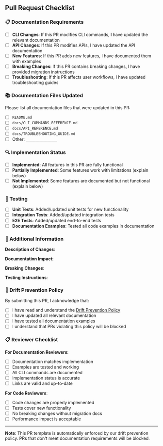 ## Pull Request Checklist

### 📋 Documentation Requirements
- [ ] **CLI Changes**: If this PR modifies CLI commands, I have updated the relevant documentation
- [ ] **API Changes**: If this PR modifies APIs, I have updated the API documentation
- [ ] **New Features**: If this PR adds new features, I have documented them with examples
- [ ] **Breaking Changes**: If this PR contains breaking changes, I have provided migration instructions
- [ ] **Troubleshooting**: If this PR affects user workflows, I have updated troubleshooting guides

### 📚 Documentation Files Updated
Please list all documentation files that were updated in this PR:

- [ ] `README.md`
- [ ] `docs/CLI_COMMANDS_REFERENCE.md`
- [ ] `docs/API_REFERENCE.md`
- [ ] `docs/TROUBLESHOOTING_GUIDE.md`
- [ ] Other: ________________

### 🔍 Implementation Status
- [ ] **Implemented**: All features in this PR are fully functional
- [ ] **Partially Implemented**: Some features work with limitations (explain below)
- [ ] **Not Implemented**: Some features are documented but not functional (explain below)

### 🧪 Testing
- [ ] **Unit Tests**: Added/updated unit tests for new functionality
- [ ] **Integration Tests**: Added/updated integration tests
- [ ] **E2E Tests**: Added/updated end-to-end tests
- [ ] **Documentation Examples**: Tested all code examples in documentation

### 📝 Additional Information
**Description of Changes**:
<!-- Provide a clear description of what this PR changes -->

**Documentation Impact**:
<!-- Describe how this change affects users and what documentation was updated -->

**Breaking Changes**:
<!-- List any breaking changes and migration instructions -->

**Testing Instructions**:
<!-- Provide instructions for reviewers to test the changes -->

### 🚨 Drift Prevention Policy
By submitting this PR, I acknowledge that:
- [ ] I have read and understand the [Drift Prevention Policy](docs/POLICIES/DRIFT_PREVENTION_POLICY.md)
- [ ] I have updated all relevant documentation
- [ ] I have tested all documentation examples
- [ ] I understand that PRs violating this policy will be blocked

### 📋 Reviewer Checklist
**For Documentation Reviewers**:
- [ ] Documentation matches implementation
- [ ] Examples are tested and working
- [ ] All CLI commands are documented
- [ ] Implementation status is accurate
- [ ] Links are valid and up-to-date

**For Code Reviewers**:
- [ ] Code changes are properly implemented
- [ ] Tests cover new functionality
- [ ] No breaking changes without migration docs
- [ ] Performance impact is acceptable

---

**Note**: This PR template is automatically enforced by our drift prevention policy. PRs that don't meet documentation requirements will be blocked.
